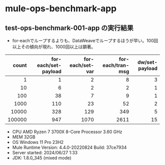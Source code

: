 # mule-ops-benchmark-app

## test-ops-benchmark-001-app の実行結果
* for-eachでループするよりも、DataWeaveでループするほうが早い。100回以上その傾向が現れ、1000回以上は顕著。

|count|for-each/set-payload|for-each/set-var|for-each/tran-msg|dw/set-payload|
|-:|-:|-:|-:|-:|
|1|       1|   2|   8| 3|
|10|      6|   2|   2| 1|
|100|    38|   7|   9| 1|
|1000|  110|  23|  52| 2|
|10000| 328| 129| 349| 5|
|100000|947|1070|2611|15|

* CPU AMD Ryzen 7 3700X 8-Core Processor 3.60 GHz
* MEM 32GB
* OS Windows 11 Pro 23H2
* Mule Runtime Version: 4.4.0-20220824 Build: 37ce7934
* Server started: 2024/06/27 1:33
* JDK: 1.8.0_345 (mixed mode)
